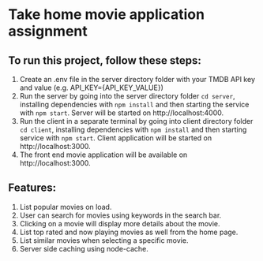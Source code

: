 # Take home movie application assignment

## To run this project, follow these steps:

1. Create an .env file in the server directory folder with your TMDB API key and value (e.g. API_KEY={API_KEY_VALUE})
2. Run the server by going into the server directory folder `cd server`, installing dependencies with `npm install` and then starting the service with `npm start`. Server will be started on http://localhost:4000.
3. Run the client in a separate terminal by going into client directory folder `cd client`, installing dependencies with `npm install` and then starting service with `npm start`. Client application will be started on http://localhost:3000.
4. The front end movie application will be available on http://localhost:3000.


## Features:

1. List popular movies on load.
2. User can search for movies using keywords in the search bar.
3. Clicking on a movie will display more details about the movie.
4. List top rated and now playing movies as well from the home page.
5. List similar movies when selecting a specific movie.
6. Server side caching using node-cache.
